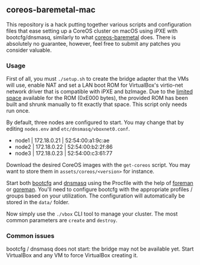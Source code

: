 ## coreos-baremetal-mac

This repository is a hack putting together various scripts and
configuration files that ease setting up a CoreOS cluster on 
macOS using iPXE with bootcfg/dnsmasq, similarly to what
[coreos-baremetal] does. There is absolutely no guarantee,
however, feel free to submit any patches you consider valuable.

### Usage

First of all, you must `./setup.sh` to create the 
bridge adapter that the VMs will use, enable NAT and set a 
LAN boot ROM for VirtualBox's virtio-net network driver that
is compatible with iPXE and bzImage. Due to the [limited space]
available for the ROM (0xE000 bytes), the provided ROM has been
built and shrunk manually to fit exactly that space. This script
only needs run once.

By default, three nodes are configured to start. You may change
that by editing `nodes.env` and `etc/dnsmasq/vboxnet0.conf`.
- node1 | 172.18.0.21 | 52:54:00:a1:9c:ae
- node2 | 172.18.0.22 | 52:54:00:b2:2f:86
- node3 | 172.18.0.23 | 52:54:00:c3:61:77

Download the desired CoreOS images with the `get-coreos` script.
You may want to store them in `assets/coreos/<version>` for instance.

Start both [bootcfg] and [dnsmasq] using the Procfile with the
help of [foreman] or [goreman]. You'll need to configure bootcfg
with the appropriate profiles / groups based on your utilization.
The configuration will automatically be stored in the `data/` folder.

Now simply use the `./vbox` CLI tool to manage your cluster. The
most common parameters are `create` and `destroy`.

### Common issues

bootcfg / dnsmasq does not start: the bridge may not be available yet.
Start VirtualBox and any VM to force VirtualBox creating it.

[coreos-baremetal]: https://github.com/coreos/coreos-baremetal
[limited space]: https://gist.github.com/robinsmidsrod/4001104
[bootcfg]: https://github.com/coreos/coreos-baremetal/blob/master/Documentation/bootcfg.md
[dnsmasq]: http://www.thekelleys.org.uk/dnsmasq/doc.html
[foreman]: https://github.com/ddollar/foreman
[goreman]: https://github.com/mattn/goreman

